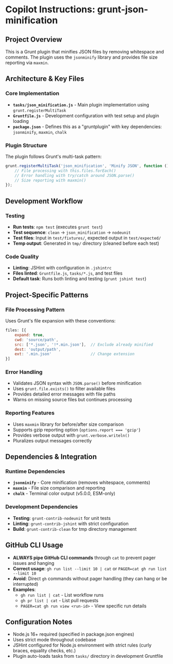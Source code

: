 # Copilot Instructions: grunt-json-minification

## Project Overview
This is a Grunt plugin that minifies JSON files by removing whitespace and comments. The plugin uses the `jsonminify` library and provides file size reporting via `maxmin`.

## Architecture & Key Files

### Core Implementation
- **`tasks/json_minification.js`** - Main plugin implementation using `grunt.registerMultiTask`
- **`Gruntfile.js`** - Development configuration with test setup and plugin loading
- **`package.json`** - Defines this as a "gruntplugin" with key dependencies: `jsonminify`, `maxmin`, `chalk`

### Plugin Structure
The plugin follows Grunt's multi-task pattern:
```javascript
grunt.registerMultiTask('json_minification', 'Minify JSON', function () {
    // File processing with this.files.forEach()
    // Error handling with try/catch around JSON.parse()
    // Size reporting with maxmin()
});
```

## Development Workflow

### Testing
- **Run tests**: `npm test` (executes `grunt test`)
- **Test sequence**: `clean` → `json_minification` → `nodeunit`
- **Test files**: Input in `test/fixtures/`, expected output in `test/expected/`
- **Temp output**: Generated in `tmp/` directory (cleaned before each test)

### Code Quality
- **Linting**: JSHint with configuration in `.jshintrc`
- **Files linted**: `Gruntfile.js`, `tasks/*.js`, and test files
- **Default task**: Runs both linting and testing (`grunt jshint test`)

## Project-Specific Patterns

### File Processing Pattern
Uses Grunt's file expansion with these conventions:
```javascript
files: [{
    expand: true,
    cwd: 'source/path',
    src: ['*.json', '!*.min.json'],  // Exclude already minified
    dest: 'output/path',
    ext: '.min.json'                 // Change extension
}]
```

### Error Handling
- Validates JSON syntax with `JSON.parse()` before minification
- Uses `grunt.file.exists()` to filter available files
- Provides detailed error messages with file paths
- Warns on missing source files but continues processing

### Reporting Features
- Uses `maxmin` library for before/after size comparison
- Supports gzip reporting option (`options.report === 'gzip'`)
- Provides verbose output with `grunt.verbose.writeln()`
- Pluralizes output messages correctly

## Dependencies & Integration

### Runtime Dependencies
- **`jsonminify`** - Core minification (removes whitespace, comments)
- **`maxmin`** - File size comparison and reporting
- **`chalk`** - Terminal color output (v5.0.0, ESM-only)

### Development Dependencies
- **Testing**: `grunt-contrib-nodeunit` for unit tests
- **Linting**: `grunt-contrib-jshint` with strict configuration
- **Build**: `grunt-contrib-clean` for tmp directory management

## GitHub CLI Usage
- **ALWAYS pipe GitHub CLI commands** through `cat` to prevent pager issues and hanging
- **Correct usage**: `gh run list --limit 10 | cat` or `PAGER=cat gh run list --limit 10`
- **Avoid**: Direct `gh` commands without pager handling (they can hang or be interrupted)
- **Examples**:
  - `gh run list | cat` - List workflow runs
  - `gh pr list | cat` - List pull requests
  - `PAGER=cat gh run view <run-id>` - View specific run details

## Configuration Notes
- Node.js 16+ required (specified in package.json engines)
- Uses strict mode throughout codebase
- JSHint configured for Node.js environment with strict rules (curly braces, equality checks, etc.)
- Plugin auto-loads tasks from `tasks/` directory in development Gruntfile